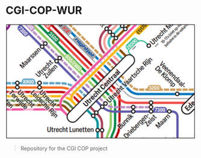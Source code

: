 # CGI-COP-WUR

<div align="center">
  <img src="resources/rcop-logo.png" width="600"/>
</div>

>Repository for the CGI COP project 

